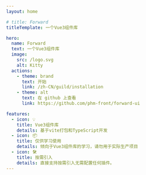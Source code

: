 ```yaml
---
layout: home

# title: Forward
titleTemplate: 一个Vue3组件库

hero:
  name: Forward
  text: 一个Vue3组件库
  image:
    src: /logo.svg
    alt: Kitty
  actions:
    - theme: brand
      text: 开始
      link: /zh-CN/guild/installation
    - theme: alt
      text: 在 github 上查看
      link: https://github.com/phm-front/forward-ui

features:
  - icon: 💡
    title: Vue3组件库
    details: 基于vite打包和TypeScript开发
  - icon: 📦
    title: 仅供学习使用
    details: 倾向于Vue3组件库的学习，请勿用于实际生产项目
  - icon: 🛠️
    title: 按需引入
    details: 直接支持按需引入无需配置任何插件。
---
```


